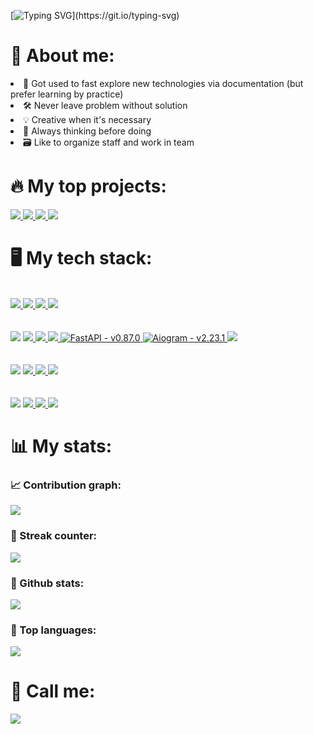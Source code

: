 [![Typing SVG](https://readme-typing-svg.herokuapp.com?font=Fira+Code&size=38&duration=4200&pause=49&color=FFFFFF&background=831010&center=true&vCenter=true&width=1000&height=300&lines=Hello%2C+my+name+is+Michael+Goldberg!;Welcome+to+my+GitHub+profile!)](https://git.io/typing-svg)

<h1>💁 About me: </h1>

 <li>📃 Got used to fast explore new technologies via documentation (but prefer learning by practice) </li> 

 <li>🛠️ Never leave problem without solution </li>
 
 <li>💡 Creative when it's necessary </li>
 
 <li>🤔 Always thinking before doing </li>
 
 <li>🗃️ Like to organize staff and work in team </li>

<h1>🔥 My top projects: </h1>

<a href="https://github.com/An9rewRyan/Securepass-project">
 <img src="https://github-readme-stats.vercel.app/api/pin/?username=An9rewRyan&repo=Securepass-project&bg_color=0d1117&icon_color=E50914&text_color=ffffff&title_color=ffffff&hide_border=true">
</a>

<a href="https://github.com/An9rewRyan/Gamers-Gazette-golang-backend-api">
 <img src="https://github-readme-stats.vercel.app/api/pin/?username=An9rewRyan&repo=Gamers-Gazette-golang-backend-api&bg_color=0d1117&icon_color=E50914&text_color=ffffff&title_color=ffffff&hide_border=true">
</a>  

<a href="https://github.com/An9rewRyan/Gamers-Gazette-frontend-react">
 <img src="https://github-readme-stats.vercel.app/api/pin/?username=An9rewRyan&repo=Gamers-Gazette-frontend-react&bg_color=0d1117&icon_color=E50914&text_color=ffffff&title_color=ffffff&hide_border=true">
</a>

<a href="https://github.com/An9rewRyan/golang_game_news_parser">
 <img src="https://github-readme-stats.vercel.app/api/pin/?username=An9rewRyan&repo=golang_game_news_parser&bg_color=0d1117&icon_color=E50914&text_color=ffffff&title_color=ffffff&hide_border=true">
</a>

<h1>🖥️ My tech stack: </h1>
</br>
<a href="https://www.postgresql.org/">
 <img src="https://img.shields.io/badge/postgres-%23316192.svg?style=for-the-badge&logo=postgresql&logoColor=white">
</a>

<a href="https://www.docker.com/"> 
 <img src="https://img.shields.io/badge/docker-%230db7ed.svg?style=for-the-badge&logo=docker&logoColor=white">
</a>

<a href="https://www.github.com/">
 <img src="https://img.shields.io/badge/git-%23F05033.svg?style=for-the-badge&logo=git&logoColor=white">
</a>

<a href ="https://ubuntu.com/blog/tag/ubuntu-20-04">
 <img src="https://img.shields.io/badge/Ubuntu-E95420?style=for-the-badge&logo=ubuntu&logoColor=white">
</a>

</br>
</br>
</br>

<img src="https://img.shields.io/badge/python-3670A0?style=for-the-badge&logo=python&logoColor=ffdd54">
<a href="https://www.djangoproject.com/">
 <img src="https://img.shields.io/badge/django-%23092E20.svg?style=for-the-badge&logo=django&logoColor=white">
</a>

<a href="https://www.django-rest-framework.org/">
 <img src="https://img.shields.io/badge/DJANGO-REST-ff1709?style=for-the-badge&logo=django&logoColor=white&color=ff1709&labelColor=gray">
</a>

<a href="https://selenium-python.readthedocs.io/">
 <img src="https://img.shields.io/badge/-selenium-%43B02A?style=for-the-badge&logo=selenium&logoColor=white">
</a>

<a href="https://fastapi.tiangolo.com/">
 <img src="https://img.shields.io/static/v1?label=FastAPI&message=v0.87.0&color=%23175617&style=for-the-badge" alt="FastAPI - v0.87.0">
</a>

<a href="https://pypi.org/project/aiogram/">
 <img src="https://img.shields.io/static/v1?label=Aiogram&message=v2.23.1&color=%2375ff7e&style=for-the-badge" alt="Aiogram - v2.23.1">
</a>

<a href="https://scrapy.org/">
 <img src="https://img.shields.io/badge/scrapy-v2.6.2-green?style=for-the-badge">
</a>



</br>
</br>
</br>
<img src="https://img.shields.io/badge/go-%2300ADD8.svg?style=for-the-badge&logo=go&logoColor=white">
<a href="https://github.com/gorilla/mux">
 <img src="https://img.shields.io/badge/gorilla%2Fmux-v1.8.0-3a95a8?style=for-the-badge">
</a>

<a href="https://github.com/antchfx/htmlquery">
 <img src="https://img.shields.io/badge/Htmlquery-v1.2.4-4fa8e0?style=for-the-badge">
 </a>
 
<a href="https://github.com/JackC/pgx">
 <img src="https://img.shields.io/badge/pgx-v4.14.0-8cefff?style=for-the-badge">
</a>
</br>
</br>
</br>

<img src="https://img.shields.io/badge/javascript-%23323330.svg?style=for-the-badge&logo=javascript&logoColor=%23F7DF1E">
<a href="https://reactjs.org/">
 <img src="https://img.shields.io/badge/react-%2320232a.svg?style=for-the-badge&logo=react&logoColor=%2361DAFB?style=for-the-badge">
</a>             

<a href="https://expressjs.com/">
 <img src="https://img.shields.io/badge/express.js-%23404d59.svg?style=for-the-badge&logo=express&logoColor=%2361DAFB?style=for-the-badge">
</a>

<a href="https://www.npmjs.com/package/puppeteer">
 <img src="https://img.shields.io/badge/puppeteer-v13.5.2-a70b0b?style=for-the-badge">
</a>



<h1>📊 My stats: </h1>

<h3>📈 Contribution graph:  </h3>
<img src = "https://activity-graph.herokuapp.com/graph?username=An9rewRyan&line=E50914&theme=github&bg_color=0d1117&hide_border=true&hide_title=true">

<h3>🌟 Streak counter: </h3>
<img src = "https://streak-stats.demolab.com/?user=An9rewRyan&theme=dark&hide_border=true&background=0d1117&ring=E50914&fire=E50914&currStreakLabel=ffffff">

<h3>💾 Github stats: </h3>
<img src = "https://github-readme-stats.vercel.app/api?username=An9rewRyan&show_icons=true&bg_color=0d1117&text_color=ffffff&title_color=E50914&icon_color=E50914&hide_border=true&hide_title=true">

<h3>🤖 Top languages: </h3>
<img src = "https://github-readme-stats.vercel.app/api/top-langs/?username=An9rewRyan&layout=compact&hide_border=true&bg_color=0d1117&text_color=ffffff&title_color=ffffff">

<h1>🤙 Call me:</h1>
<a href="https://t.me/Michael_J_Goldberg">
 <img src="https://img.shields.io/badge/Telegram-2CA5E0?style=for-the-badge&logo=telegram&logoColor=white">
</a>

